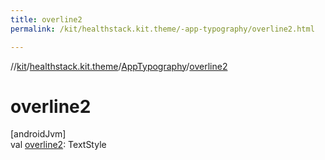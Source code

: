 ```yaml
---
title: overline2
permalink: /kit/healthstack.kit.theme/-app-typography/overline2.html

---
```

//[kit](/kit.html)/[healthstack.kit.theme](../index.html)/[AppTypography](index.html)/[overline2](overline2.html)



# overline2



[androidJvm]\
val [overline2](overline2.html): TextStyle




